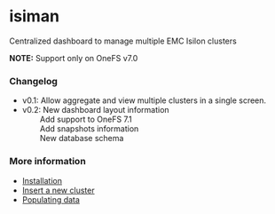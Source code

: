 isiman
======

Centralized dashboard to manage multiple EMC Isilon clusters

**NOTE:** Support only on OneFS v7.0

### Changelog

- v0.1: Allow aggregate and view multiple clusters in a single screen.
- v0.2: New dashboard layout information<br />
&nbsp;&nbsp;&nbsp;&nbsp;&nbsp;&nbsp;&nbsp;&nbsp;Add support to OneFS 7.1<br />
&nbsp;&nbsp;&nbsp;&nbsp;&nbsp;&nbsp;&nbsp;&nbsp;Add snapshots information<br />
&nbsp;&nbsp;&nbsp;&nbsp;&nbsp;&nbsp;&nbsp;&nbsp;New database schema

### More information

- [Installation](https://github.com/Italux/isiman/wiki/Installation)
- [Insert a new cluster](https://github.com/Italux/isiman/wiki/Insert-a-new-cluster)
- [Populating data](https://github.com/Italux/isiman/wiki/Populating-IsiMan-database)
